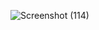 ![Screenshot (114)](https://github.com/user-attachments/assets/ad69985f-5f94-4f22-b084-5381eb1048b6)

